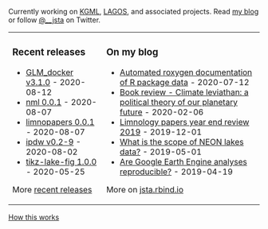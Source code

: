 Currently working on [KGML](https://sites.google.com/umn.edu/kgml/home), [LAGOS](https://lagoslakes.org), and associated projects. Read [my blog](https://jsta.rbind.io/blog) or follow [@__jsta](https://twitter.com/__jsta) on Twitter.

<table><tr><td valign="top">

### Recent releases
<!-- recent_releases starts -->
* [GLM_docker v3.1.0](https://github.com/jsta/GLM_docker/releases/tag/v3.1.0) - 2020-08-12
* [nml 0.0.1](https://github.com/jsta/nml/releases/tag/0.0.1) - 2020-08-07
* [limnopapers 0.0.1](https://github.com/jsta/limnopapers/releases/tag/0.0.1) - 2020-08-07
* [ipdw v0.2-9](https://github.com/jsta/ipdw/releases/tag/v0.2-9) - 2020-08-02
* [tikz-lake-fig 1.0.0](https://github.com/jsta/tikz-lake-fig/releases/tag/1.0.0) - 2020-05-25
<!-- recent_releases ends -->
More [recent releases](https://github.com/jsta/jsta/blob/main/releases.md)
</td><td valign="top">

### On my blog
<!-- blog starts -->
* [Automated roxygen documentation of R package data](https://jsta.rbind.io/blog/automated-roxygen-documentation-of-r-package-data/) - 2020-07-12
* [Book review - Climate leviathan: a political theory of our planetary future](https://jsta.rbind.io/blog/climate-leviathan-a-polictical-theory-of-our-planetary-future/) - 2020-02-06
* [Limnology papers year end review 2019](https://jsta.rbind.io/blog/limnology-papers-year-end-review-with-a-python-twitter-rss-feed/) - 2019-12-01
* [What is the scope of NEON lakes data?](https://jsta.rbind.io/blog/what-is-the-scope-of-neon-lakes-data/) - 2019-05-01
* [Are Google Earth Engine analyses reproducible?](https://jsta.rbind.io/blog/are-google-earth-engine-analyses-reproducible/) - 2019-04-19
<!-- blog ends -->
More on [jsta.rbind.io](https://jsta.rbind.io)
</td></tr></table>

<a href="https://simonwillison.net/2020/Jul/10/self-updating-profile-readme/">How this works</a>
